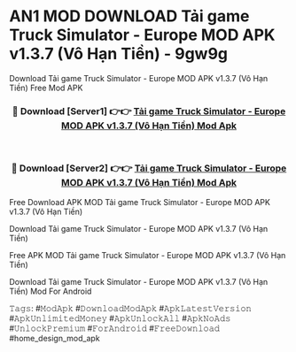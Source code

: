 # AN1 MOD DOWNLOAD Tải game Truck Simulator - Europe MOD APK v1.3.7 (Vô Hạn Tiền) - 9gw9g
Download Tải game Truck Simulator - Europe MOD APK v1.3.7 (Vô Hạn Tiền) Free Mod APK

<div align="center">
<h3>🔴 Download [Server1] 👉👉 <a href="https://apk-comot.site?title=Tải_game_Truck_Simulator_-_Europe_MOD_APK_v1.3.7_(Vô_Hạn_Tiền)">Tải game Truck Simulator - Europe MOD APK v1.3.7 (Vô Hạn Tiền) Mod Apk</a></h3><br>

<h3>🔴 Download [Server2] 👉👉 <a href="https://apk-comot.site?title=Tải_game_Truck_Simulator_-_Europe_MOD_APK_v1.3.7_(Vô_Hạn_Tiền)">Tải game Truck Simulator - Europe MOD APK v1.3.7 (Vô Hạn Tiền) Mod Apk</a></h3>
</div>


Free Download APK MOD Tải game Truck Simulator - Europe MOD APK v1.3.7 (Vô Hạn Tiền)

Download Tải game Truck Simulator - Europe MOD APK v1.3.7 (Vô Hạn Tiền) 

Free APK MOD Tải game Truck Simulator - Europe MOD APK v1.3.7 (Vô Hạn Tiền) 

Download Tải game Truck Simulator - Europe MOD APK v1.3.7 (Vô Hạn Tiền) Mod For Android

𝚃𝚊𝚐𝚜: #𝙼𝚘𝚍𝙰𝚙𝚔 #𝙳𝚘𝚠𝚗𝚕𝚘𝚊𝚍𝙼𝚘𝚍𝙰𝚙𝚔 #𝙰𝚙𝚔𝙻𝚊𝚝𝚎𝚜𝚝𝚅𝚎𝚛𝚜𝚒𝚘𝚗 #𝙰𝚙𝚔𝚄𝚗𝚕𝚒𝚖𝚒𝚝𝚎𝚍𝙼𝚘𝚗𝚎𝚢 #𝙰𝚙𝚔𝚄𝚗𝚕𝚘𝚌𝚔𝙰𝚕𝚕 #𝙰𝚙𝚔𝙽𝚘𝙰𝚍𝚜 #𝚄𝚗𝚕𝚘𝚌𝚔𝙿𝚛𝚎𝚖𝚒𝚞𝚖 #𝙵𝚘𝚛𝙰𝚗𝚍𝚛𝚘𝚒𝚍 #𝙵𝚛𝚎𝚎𝙳𝚘𝚠𝚗𝚕𝚘𝚊𝚍 #home_design_mod_apk